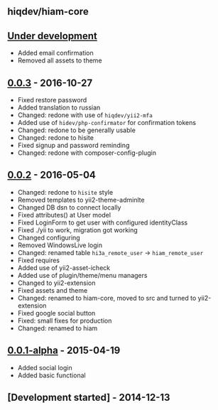 hiqdev/hiam-core
----------------

## [Under development]

- Added email confirmation
- Removed all assets to theme

## [0.0.3] - 2016-10-27

- Fixed restore password
- Added translation to russian
- Changed: redone with use of `hiqdev/yii2-mfa`
- Added use of `hidev/php-confirmator` for confirmation tokens
- Changed: redone to be generally usable
- Changed: redone to hisite
- Fixed signup and password reminding
- Changed: redone with composer-config-plugin

## [0.0.2] - 2016-05-04

- Changed: redone to `hisite` style
- Removed templates to yii2-theme-adminlte
- Changed DB dsn to connect locally
- Fixed attributes() at User model
- Fixed LoginForm to get user with configured identityClass
- Fixed ./yii to work, migration got working
- Changed configuring
- Removed WindowsLive login
- Changed: renamed table `hi3a_remote_user` -> `hiam_remote_user`
- Fixed requires
- Added use of yii2-asset-icheck
- Added use of plugin/theme/menu managers
- Changed to yii2-extension
- Fixed assets and theme
- Changed: renamed to hiam-core, moved to src and turned to yii2-extension
- Fixed google social button
- Fixed: small fixes for production
- Changed: renamed to hiam

## [0.0.1-alpha] - 2015-04-19

- Added social login
- Added basic functional

## [Development started] - 2014-12-13

[@hiqsol]: https://github.com/hiqsol
[sol@hiqdev.com]: https://github.com/hiqsol
[andrii.vasyliev@gmail.com]: https://github.com/hiqsol
[@tafid]: https://github.com/tafid
[andreyklochok@gmail.com]: https://github.com/tafid
[@SilverFire]: https://github.com/silverfire
[d.naumenko.a@gmail.com]: https://github.com/silverfire
[Under development]: https://github.com/hiqdev/hiam-core/compare/0.0.3...HEAD
[0.0.3]: https://github.com/hiqdev/hiam-core/compare/0.0.2...0.0.3
[0.0.2]: https://github.com/hiqdev/hiam-core/compare/0.0.1-alpha...0.0.2
[0.0.1-alpha]: https://github.com/hiqdev/hiam-core/releases/tag/0.0.1-alpha

